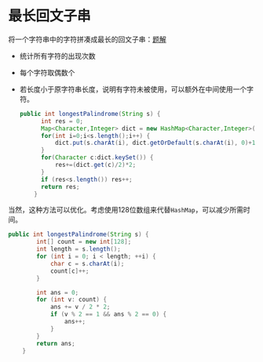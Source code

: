 # 最长回文子串

将一个字符串中的字符拼凑成最长的回文子串：[题解](https://leetcode-cn.com/problems/longest-palindrome/solution/zui-chang-hui-wen-chuan-by-leetcode-solution/)

- 统计所有字符的出现次数

- 每个字符取偶数个

- 若长度小于原字符串长度，说明有字符未被使用，可以额外在中间使用一个字符。

  ```java
  public int longestPalindrome(String s) {
  		int res = 0;
  		Map<Character,Integer> dict = new HashMap<Character,Integer>();
  		for(int i=0;i<s.length();i++) {
  			dict.put(s.charAt(i), dict.getOrDefault(s.charAt(i), 0)+1);
  		}
  		for(Character c:dict.keySet()) {
  			res+=(dict.get(c)/2)*2;
  		}
  		if (res<s.length()) res++;
  		return res;
      }
  ```

当然，这种方法可以优化。考虑使用128位数组来代替`HashMap`，可以减少所需时间。

```java
public int longestPalindrome(String s) {
        int[] count = new int[128];
        int length = s.length();
        for (int i = 0; i < length; ++i) {
            char c = s.charAt(i);
            count[c]++;
        }

        int ans = 0;
        for (int v: count) {
            ans += v / 2 * 2;
            if (v % 2 == 1 && ans % 2 == 0) {
                ans++;
            }
        }
        return ans;
    }
```

